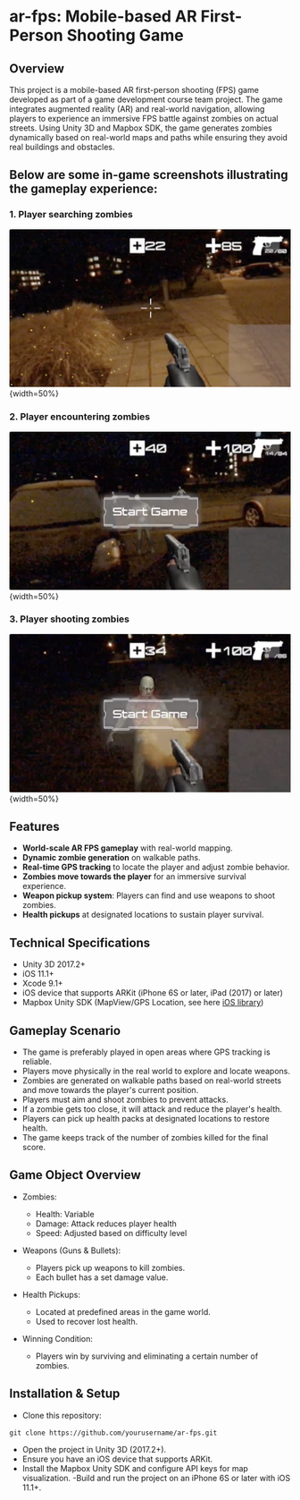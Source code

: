 # ar-fps: Mobile-based AR First-Person Shooting Game

## Overview  
This project is a mobile-based AR first-person shooting (FPS) game developed as part of a game development course team project. The game integrates augmented reality (AR) and real-world navigation, allowing players to experience an immersive FPS battle against zombies on actual streets. Using Unity 3D and Mapbox SDK, the game generates zombies dynamically based on real-world maps and paths while ensuring they avoid real buildings and obstacles.

## Below are some in-game screenshots illustrating the gameplay experience:

### 1. Player searching zombies
![Gameplay Figure 1](doc/gameplay_figure1.jpg){width=50%}
### 2. Player encountering zombies
![Gameplay Figure 1](doc/gameplay_figure2.jpg){width=50%}
### 3. Player shooting zombies
![Gameplay Figure 1](doc/gameplay_figure3.jpg){width=50%}

## Features
- **World-scale AR FPS gameplay** with real-world mapping.
- **Dynamic zombie generation** on walkable paths.
- **Real-time GPS tracking** to locate the player and adjust zombie behavior.
- **Zombies move towards the player** for an immersive survival experience.
- **Weapon pickup system**: Players can find and use weapons to shoot zombies.
- **Health pickups** at designated locations to sustain player survival.

## Technical Specifications
- Unity 3D 2017.2+
- iOS 11.1+
- Xcode 9.1+
- iOS device that supports ARKit (iPhone 6S or later, iPad (2017) or later)
- Mapbox Unity SDK (MapView/GPS Location, see here [iOS library](https://github.com/mapbox/mapbox-arkit-ios))

## Gameplay Scenario
- The game is preferably played in open areas where GPS tracking is reliable.
- Players move physically in the real world to explore and locate weapons.
- Zombies are generated on walkable paths based on real-world streets and move towards the player's current position.
- Players must aim and shoot zombies to prevent attacks.
- If a zombie gets too close, it will attack and reduce the player's health.
- Players can pick up health packs at designated locations to restore health.
- The game keeps track of the number of zombies killed for the final score.

## Game Object Overview
- Zombies:
    - Health: Variable
    - Damage: Attack reduces player health
    - Speed: Adjusted based on difficulty level

- Weapons (Guns & Bullets):
    - Players pick up weapons to kill zombies.
    - Each bullet has a set damage value.

- Health Pickups:
    - Located at predefined areas in the game world.
    - Used to recover lost health.

- Winning Condition:
    - Players win by surviving and eliminating a certain number of zombies.

## Installation & Setup
- Clone this repository:
```
git clone https://github.com/yourusername/ar-fps.git
```
- Open the project in Unity 3D (2017.2+).
- Ensure you have an iOS device that supports ARKit.
- Install the Mapbox Unity SDK and configure API keys for map visualization.
-Build and run the project on an iPhone 6S or later with iOS 11.1+.
